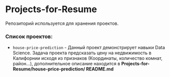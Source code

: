# Projects-for-Resume

Репозиторий используется для хранения проектов.

### Список проектов:
* `house-price-prediction` - Данный проект демонстрирует навыки Data Science. Задача проекта предсказать цену на недвижимость в Калифорнии исходя из признаков (Координаты, количество комнат, район...), дополнительное описание находится в **Projects-for-Resume/house-price-prediction/ README.md**
